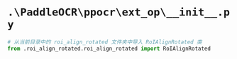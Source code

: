 # `.\PaddleOCR\ppocr\ext_op\__init__.py`

```py
# 从当前目录中的 roi_align_rotated 文件夹中导入 RoIAlignRotated 类
from .roi_align_rotated.roi_align_rotated import RoIAlignRotated
```
